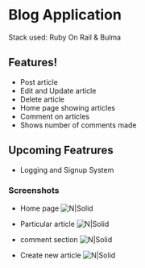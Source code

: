# Blog Application 

Stack used: Ruby On Rail & Bulma

## Features!

  - Post article 
  - Edit and Update article
  - Delete article
  - Home page showing articles
  - Comment on articles
  - Shows number of comments made

## Upcoming Featrures

  - Logging and Signup System


### Screenshots
- Home page
![N|Solid](https://camo.githubusercontent.com/d1c4da2746129d16276ee9253ebee4e20f19cb7b/68747470733a2f2f692e6962622e636f2f7032723067714d2f53637265656e73686f742d323032302d30352d33312d61742d352d34322d32362d504d2e706e67)

- Particular article 
![N|Solid](https://camo.githubusercontent.com/f5c25895908eeb1798e6b9f60d56d6a99dd0a81d/68747470733a2f2f692e6962622e636f2f634e6250357a422f53637265656e73686f742d323032302d30352d33312d61742d352d34332d30382d504d2e706e67)

- comment section
![N|Solid](https://camo.githubusercontent.com/aa80b502a4797ebc7b4be1828f971169048794d5/68747470733a2f2f692e6962622e636f2f6a3846444c46312f53637265656e73686f742d323032302d30352d33312d61742d352d34332d34342d504d2e706e67)

- Create new article
![N|Solid](https://camo.githubusercontent.com/830a3e27243e3a0001427d555f313c3e941bd7cf/68747470733a2f2f692e6962622e636f2f623347545737352f53637265656e73686f742d323032302d30352d33312d61742d352d34332d35332d504d2e706e67)









